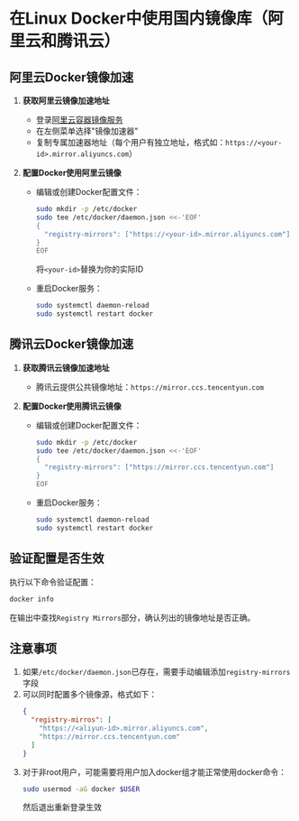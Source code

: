 # 在Linux Docker中使用国内镜像库（阿里云和腾讯云）

## 阿里云Docker镜像加速

1. **获取阿里云镜像加速地址**
   - 登录[阿里云容器镜像服务](https://cr.console.aliyun.com/)
   - 在左侧菜单选择"镜像加速器"
   - 复制专属加速器地址（每个用户有独立地址，格式如：`https://<your-id>.mirror.aliyuncs.com`）

2. **配置Docker使用阿里云镜像**
   - 编辑或创建Docker配置文件：
     ```bash
     sudo mkdir -p /etc/docker
     sudo tee /etc/docker/daemon.json <<-'EOF'
     {
       "registry-mirrors": ["https://<your-id>.mirror.aliyuncs.com"]
     }
     EOF
     ```
     将`<your-id>`替换为你的实际ID

   - 重启Docker服务：
     ```bash
     sudo systemctl daemon-reload
     sudo systemctl restart docker
     ```

## 腾讯云Docker镜像加速

1. **获取腾讯云镜像加速地址**
   - 腾讯云提供公共镜像地址：`https://mirror.ccs.tencentyun.com`

2. **配置Docker使用腾讯云镜像**
   - 编辑或创建Docker配置文件：
     ```bash
     sudo mkdir -p /etc/docker
     sudo tee /etc/docker/daemon.json <<-'EOF'
     {
       "registry-mirrors": ["https://mirror.ccs.tencentyun.com"]
     }
     EOF
     ```

   - 重启Docker服务：
     ```bash
     sudo systemctl daemon-reload
     sudo systemctl restart docker
     ```

## 验证配置是否生效

执行以下命令验证配置：
```bash
docker info
```
在输出中查找`Registry Mirrors`部分，确认列出的镜像地址是否正确。

## 注意事项

1. 如果`/etc/docker/daemon.json`已存在，需要手动编辑添加`registry-mirrors`字段
2. 可以同时配置多个镜像源，格式如下：
   ```json
   {
     "registry-mirros": [
       "https://<aliyun-id>.mirror.aliyuncs.com",
       "https://mirror.ccs.tencentyun.com"
     ]
   }
   ```
3. 对于非root用户，可能需要将用户加入docker组才能正常使用docker命令：
   ```bash
   sudo usermod -aG docker $USER
   ```
   然后退出重新登录生效
